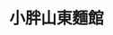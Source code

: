 ---
title: "小胖山東麵館"
description: "小胖山東麵館"
layout: shop
keywords:
  - 美食競賽
  - 台灣美食
  - 美食精選
datePublished: "2025-06-30"
dateModified: "2025-07-04"
city: "高雄市"
district: "林園區"
address: "832高雄市林園區福興街165號"
phone: "076417870"
geo: "22.506525164462335, 120.39394452104004"
google_map: "https://maps.app.goo.gl/q1xDx8rJ5cL4LCbh9"
footinder: "https://footinder.com.tw/%E9%AB%98%E9%9B%84%E5%B8%82%E6%9E%97%E5%9C%92%E5%8D%80/52751/"
official: "https://www.facebook.com/p/%E5%B1%B1%E6%9D%B1%E9%BA%B5%E9%A4%A8%E6%9E%97%E5%9C%92%E5%B0%8F%E8%83%96-100054458829815/"
award:
  - name: "台北國際牛肉麵節"
    year: "2024"
    entries:
      - group: "鮮食組"
        cooking_style: "紅燒"
        rank: "銅牌"

---